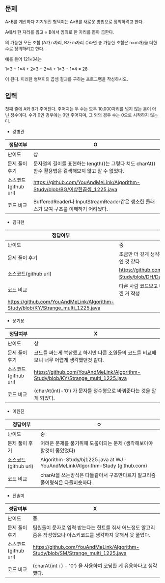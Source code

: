 ## 문제

A×B를 계산하다 지겨워진 형택이는 A×B를 새로운 방법으로 정의하려고 한다.

A에서 한 자리를 뽑고 × B에서 임의로 한 자리를 뽑아 곱한다.

의 가능한 모든 조합 (A가 n자리, B가 m자리 수라면 총 가능한 조합은 n×m개)을 더한 수로 정의하려고 한다.

예를 들어 121×34는

1×3 + 1×4 + 2×3 + 2×4 + 1×3 + 1×4 = 28

이 된다. 이러한 형택이의 곱셈 결과를 구하는 프로그램을 작성하시오.

## 입력

첫째 줄에 A와 B가 주어진다. 주어지는 두 수는 모두 10,000자리를 넘지 않는 음이 아닌 정수이다. 수가 0인 경우에는 0만 주어지며, 그 외의 경우 수는 0으로 시작하지 않는다.

- 강병관

| 정답여부 | O |
| --- | --- |
| 난이도 | 상 |
| 문제 풀이 후기 | 문자열의 길이를 표현하는 length()는 그렇다 쳐도 charAt() 함수 활용법은 검색해보지 않고 알 수 없었다. |
| 소스코드(github url) | https://github.com/YouAndMeLink/Algorithm-Study/blob/BG/이상한곱셈_1225.java |
| 코드 비교 | BufferedReader나 InputStreamReader같은 생소한 클래스가 보여 구조를 이해하기 어려웠다. |
- 김다현

| 정답여부 | O |
| --- | --- |
| 난이도 | 중 |
| 문제 풀이 후기 | 조금만 더 깊게 생각해보면 쉽게 풀 수 있었던 문제 인 것 같다 |
| 소스코드(github url) | https://github.com/YouAndMeLink/Algorithm-Study/blob/DH/Day1/이상한곱셈1225 |
| 코드 비교 | 다른 사람 코드보고 배운점이나 좀 더 유용하다고 느낀 거 작성 |
|  https://github.com/YouAndMeLink/Algorithm-Study/blob/KY/Strange_multi_1225.java  |
- 문기용

| 정답여부 | X |
| --- | --- |
| 난이도 | 상 |
| 문제 풀이 후기 | 코드를 짜는게 복잡했고 하지만 다른 조원들의 코드를 비교해보니 너무 어렵게 생각했던것 같다. |
| 소스코드(github url) | https://github.com/YouAndMeLink/Algorithm-Study/blob/KY/Strange_multi_1225.java |
| 코드 비교 | (charAt(int)-’0’) 가 문자를 정수형으로 바꿔준다는 것을 알게 되었다. |
- 이원진

| 정답여부 | ㅇ |
| --- | --- |
| 난이도 | 중 |
| 문제 풀이 후기 | 어려운 문제를 풀기위해 도움이되는 문제 (생각해보아야할것이 좀있었다) |
| 소스코드(github url) | Algorithm-Study/bj1225.java at WJ · YouAndMeLink/Algorithm-Study (github.com) |
| 코드 비교 | charAt을 쓰는방식은 다들같아서 구조만다르지 알고리즘풀이형식은 다들비슷하다. |
- 진솔미

| 정답여부 | X |
| --- | --- |
| 난이도 | 중 |
| 문제 풀이 후기 | 팀원들이 문자로 입력 받는다는 힌트를 줘서 어느정도 알고리즘은 작성했으나 아스키코드를 생각하지 못해서 못 풀었다. |
| 소스코드(github url) | https://github.com/YouAndMeLink/Algorithm-Study/blob/SM/Strange_multi_1225.java |
| 코드 비교 |  (charAt(int i ) - '0') 을 사용하여 코딩한 게 유용하다고 생각했다. |
